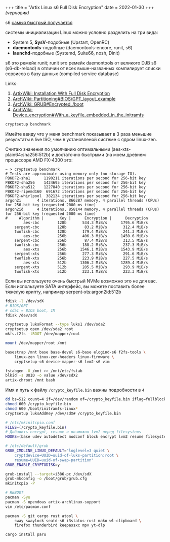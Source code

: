 +++
title = "Artix Linux s6 Full Disk Encryption"
date = 2022-01-30
+++
*(черновик)*

s6 [самый быстрый получается](https://www.youtube.com/watch?v=mkkU1CHI3TY)

системы инициализации Linux можно условно разделить на три вида:
- System 5, **SysV**-подобные (Upstart, OpenRC)
- **daemontools**-подобные (daemontools-encore, runit, s6)
- **launchd**-подобные (Systemd, Suite66, nosh, Dinit)

s6 это ремейк runit; runit это ремейк daemontools от великого DJB
s6 (s6-db-reload) в отличии от всех выше-названных компилирует списки сервисов в базу данных (compiled service database)

Links:
1. [ArtixWiki: Installation With Full Disk Encryption](https://wiki.artixlinux.org/Main/InstallationWithFullDiskEncryption)
2. [ArchWiki: Partitioning#BIOS/GPT_layout_example](https://wiki.archlinux.org/title/Partitioning#BIOS/GPT_layout_example)
3. [ArchWiki: GRUB#Encrypted_/boot](https://wiki.archlinux.org/title/GRUB#Encrypted_/boot)
4. [ArchWiki: Device_encryption#With_a_keyfile_embedded_in_the_initramfs](https://wiki.archlinux.org/title/Dm-crypt/Device_encryption#With_a_keyfile_embedded_in_the_initramfs)

```sh
cryptsetup benchmark
```
Имейте ввиду что у меня benchmark показывает в 3 раза меньшие результаты в live ISO, чем в установленой системе с ядром linux-zen.

Считаю значения по умолчанию оптимальными (aes-xts-plain64:sha256:512b) и достаточно быстрыми (на моем древнем процессоре AMD FX-4300 это:
```
~ > cryptsetup benchmark
# Tests are approximate using memory only (no storage IO).
PBKDF2-sha1      1190211 iterations per second for 256-bit key
PBKDF2-sha256    1424695 iterations per second for 256-bit key
PBKDF2-sha512    1227840 iterations per second for 256-bit key
PBKDF2-ripemd160  691672 iterations per second for 256-bit key
PBKDF2-whirlpool  382134 iterations per second for 256-bit key
argon2i       4 iterations, 866287 memory, 4 parallel threads (CPUs) for 256-bit key (requested 2000 ms time)
argon2id      4 iterations, 858144 memory, 4 parallel threads (CPUs) for 256-bit key (requested 2000 ms time)
#     Algorithm |       Key |      Encryption |      Decryption
        aes-cbc        128b       534.3 MiB/s      1795.6 MiB/s
    serpent-cbc        128b        83.2 MiB/s       312.4 MiB/s
    twofish-cbc        128b       179.4 MiB/s       241.3 MiB/s
        aes-cbc        256b       406.3 MiB/s      1450.6 MiB/s
    serpent-cbc        256b        87.4 MiB/s       313.5 MiB/s
    twofish-cbc        256b       188.2 MiB/s       237.3 MiB/s
        aes-xts        256b      1546.1 MiB/s      1543.9 MiB/s
    serpent-xts        256b       277.3 MiB/s       291.6 MiB/s
    twofish-xts        256b       223.9 MiB/s       227.5 MiB/s
        aes-xts        512b      1306.2 MiB/s      1289.4 MiB/s
    serpent-xts        512b       285.5 MiB/s       293.9 MiB/s
    twofish-xts        512b       223.1 MiB/s       223.3 MiB/s
```

Если вы используете очень быстрый NVMe возможно это не для вас. Если используете SATA интерфейс, вы можете поставить более тяжелую крипту, например serpent-xts:argon2id:512b

```sh
fdisk -l /dev/sdX
# BIOS/GPT
# sda1 = BIOS boot, 1M
fdisk /dev/sdX

cryptsetup luksFormat --type luks1 /dev/sda2
cryptsetup open /dev/sda2 root
mkfs.f2fs -lROOT /dev/mapper/root

mount /dev/mapper/root /mnt

basestrap /mnt base base-devel s6-base elogind-s6 f2fs-tools \
	linux-zen linux-zen-headers linux-firmware \
	cryptsetup-s6 device-mapper-s6 lvm2-s6 vim  

fstabgen -U /mnt >> /mnt/etc/fstab
blkid -s UUID -o value /dev/sdX2
artix-chroot /mnt bash
```
Имя и путь к файлу `/crypto_keyfile.bin` важны подробности в `4`
```sh
dd bs=512 count=4 if=/dev/random of=/crypto_keyfile.bin iflag=fullblock
chmod 600 /crypto_keyfile.bin
chmod 600 /boot/initramfs-linux*
cryptsetup luksAddKey /dev/sdX# /crypto_keyfile.bin
```
```sh
# /etc/mkinitcpio.conf
FILES=(/crypto_keyfile.bin)
# Добавить encrypt, resume и возможно lvm2 перед filesystems
HOOKS=(base udev autodetect modconf block encrypt lvm2 resume filesystems keyboard fsck)
```
```sh
# /etc/default/grub
GRUB_CMDLINE_LINUX_DEFAULT="loglevel=3 quiet \
	cryptdevice=UUID=uuid-of-luks-partition:root \
	resume=UUID=uuid-of-swap-partition"
GRUB_ENABLE_CRYPTODISK=y
```
```sh
grub-install --target=i386-pc /dev/sdX
grub-mkconfig -o /boot/grub/grub.cfg
mkinitcpio -P

# REBOOT
pacman -Syu
pacman -S opendoas artix-archlinux-support 
vim /etc/pacman.conf

pacman -S git cargo rust atool \
	sway swaylock seatd-s6 i3status-rust mako wl-clipboard \
	firefox thunderbird keepassxc mpv yt-dlp

cargo install paru
```
